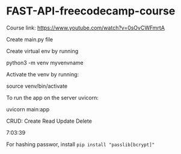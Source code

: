 # FAST-API-freecodecamp-course

Course link: https://www.youtube.com/watch?v=0sOvCWFmrtA

Create main.py file

Create virtual env by running

python3 -m venv myvenvname

Activate the venv by running:

source venv/bin/activate

To run the app on the server uvicorn:

uvicorn main:app

CRUD: Create Read Update Delete

7:03:39

For hashing passwor, install ```pip install "passlib[bcrypt]"```